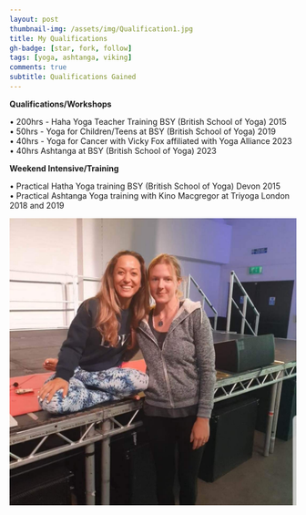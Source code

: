 ```yaml
---
layout: post
thumbnail-img: /assets/img/Qualification1.jpg
title: My Qualifications 
gh-badge: [star, fork, follow]
tags: [yoga, ashtanga, viking]
comments: true
subtitle: Qualifications Gained
---
```


**Qualifications/Workshops**

• 200hrs - Haha Yoga Teacher Training BSY (British School of Yoga) 2015   
• 50hrs - Yoga for Children/Teens at BSY (British School of Yoga) 2019   
• 40hrs - Yoga for Cancer with Vicky Fox affiliated with Yoga Alliance 2023   
• 40hrs Ashtanga at BSY (British School of Yoga) 2023  

**Weekend Intensive/Training**

• Practical Hatha Yoga training BSY (British School of Yoga) Devon 2015   
• Practical Ashtanga Yoga training with Kino Macgregor at Triyoga London 2018 and 2019   

<img title="Kino" alt="" src="/assets/img/Kino.jpg">


